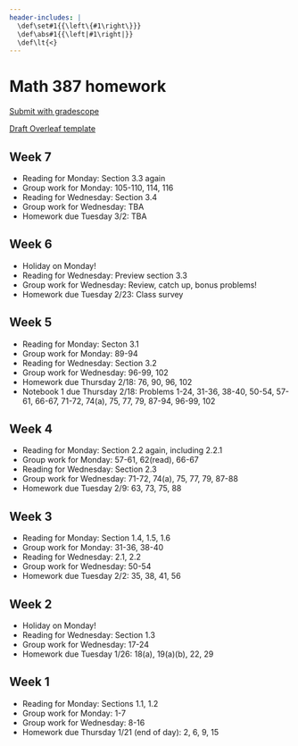 ```yaml
---
header-includes: |
  \def\set#1{{\left\{#1\right\}}}
  \def\abs#1{{\left|#1\right|}}
  \def\lt{<}
---
```


# Math 387 homework

[Submit with gradescope](https://www.gradescope.com/courses/218675)

[Draft Overleaf template](https://www.overleaf.com/read/wqzxckcdzwzr)

## Week 7

* Reading for Monday: Section 3.3 again
* Group work for Monday: 105-110, 114, 116
* Reading for Wednesday: Section 3.4
* Group work for Wednesday: TBA
* Homework due Tuesday 3/2: TBA

## Week 6

* Holiday on Monday!
* Reading for Wednesday: Preview section 3.3
* Group work for Wednesday: Review, catch up, bonus problems!
* Homework due Tuesday 2/23: Class survey

## Week 5

* Reading for Monday: Secton 3.1
* Group work for Monday: 89-94
* Reading for Wednesday: Section 3.2
* Group work for Wednesday: 96-99, 102
* Homework due Thursday 2/18: 76, 90, 96, 102
* Notebook 1 due Thursday 2/18: Problems 1-24, 31-36, 38-40, 50-54, 57-61, 66-67, 71-72, 74(a), 75, 77, 79, 87-94, 96-99, 102

## Week 4

* Reading for Monday: Section 2.2 again, including 2.2.1
* Group work for Monday: 57-61, 62(read), 66-67
* Reading for Wednesday: Section 2.3
* Group work for Wednesday: 71-72, 74(a), 75, 77, 79, 87-88
* Homework due Tuesday 2/9: 63, 73, 75, 88

## Week 3

* Reading for Monday: Section 1.4, 1.5, 1.6
* Group work for Monday: 31-36, 38-40
* Reading for Wednesday: 2.1, 2.2
* Group work for Wednesday: 50-54
* Homework due Tuesday 2/2: 35, 38, 41, 56

## Week 2

* Holiday on Monday!
* Reading for Wednesday: Section 1.3
* Group work for Wednesday: 17-24
* Homework due Tuesday 1/26: 18(a), 19(a)(b), 22, 29

## Week 1

* Reading for Monday: Sections 1.1, 1.2
* Group work for Monday: 1-7
* Group work for Wednesday: 8-16
* Homework due Thursday 1/21 (end of day): 2, 6, 9, 15


<script type='text/x-mathjax-config'>
  MathJax.Hub.Config({
    tex2jax: {
      inlineMath: [['$','$'], ['\\(','\\)']],
      processEscapes: true
    },
    TeX: {
      Macros: {
        set: ["{\\left\\{ #1 \\right\\}}", 1],
        abs: ["{\\left| #1 \\right|}", 1],
        lt: ["<"]
      }
    }
  });
</script>
<script src='https://cdnjs.cloudflare.com/ajax/libs/mathjax/2.7.2/MathJax.js?config=TeX-AMS_HTML'></script>